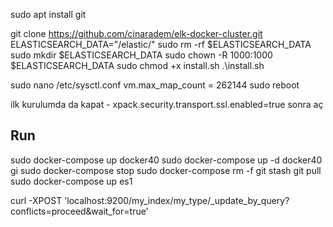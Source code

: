 sudo apt install git

git clone https://github.com/cinaradem/elk-docker-cluster.git
ELASTICSEARCH_DATA="/elastic/"
sudo rm -rf $ELASTICSEARCH_DATA
sudo mkdir $ELASTICSEARCH_DATA
sudo chown -R 1000:1000 $ELASTICSEARCH_DATA
sudo chmod +x install.sh
.\install.sh

sudo nano /etc/sysctl.conf
vm.max_map_count = 262144
sudo reboot



ilk kurulumda da kapat       - xpack.security.transport.ssl.enabled=true
sonra aç
## Run
sudo docker-compose up docker40
sudo docker-compose up -d docker40
gi
sudo docker-compose stop
sudo docker-compose rm -f
git stash
git pull
sudo docker-compose up es1

curl -XPOST 'localhost:9200/my_index/my_type/_update_by_query?conflicts=proceed&wait_for=true'
